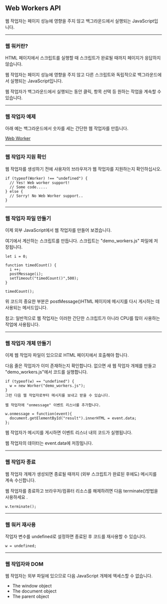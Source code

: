 ## Web Workers API

웹 작업자는 페이지 성능에 영향을 주지 않고 백그라운드에서 실행되는 JavaScript입니다.

---

### 웹 워커란?

HTML 페이지에서 스크립트를 실행할 때 스크립트가 완료될 때까지 페이지가 응답하지 않습니다.

웹 작업자는 페이지 성능에 영향을 주지 않고 다른 스크립트와 독립적으로 백그라운드에서 실행되는 JavaScript입니다.

웹 작업자가 백그라운드에서 실행되는 동안 클릭, 항목 선택 등 원하는 작업을 계속할 수 있습니다.

---

### 웹 작업자 예제

아래 예는 백그라운드에서 숫자를 세는 간단한 웹 작업자를 만듭니다.

[Web Worker](./W3_JavaScript_Web_Worker_API.html)

---

### 웹 작업자 지원 확인

웹 작업자를 생성하기 전에 사용자의 브라우저가 웹 작업자를 지원하는지 확인하십시오.

    if (typeof(Worker) !== "undefined") {
      // Yes! Web worker support!
      // Some code.....
    } else {
      // Sorry! No Web Worker support..
    }

---

### 웹 작업자 파일 만들기

이제 외부 JavaScript에서 웹 작업자를 만들어 보겠습니다.

여기에서 계산하는 스크립트를 만듭니다. 스크립트는 "demo_workers.js" 파일에 저장됩니다.

    let i = 0;

    function timedCount() {
      i ++;
      postMessage(i);
      setTimeout("timedCount()",500);
    }

    timedCount();

위 코드의 중요한 부분은 postMessage()HTML 페이지에 메시지를 다시 게시하는 데 사용되는 메서드입니다.

참고: 일반적으로 웹 작업자는 이러한 간단한 스크립트가 아니라 CPU를 많이 사용하는 작업에 사용됩니다.

---

### 웹 작업자 개체 만들기

이제 웹 작업자 파일이 있으므로 HTML 페이지에서 호출해야 합니다.

다음 줄은 작업자가 이미 존재하는지 확인합니다. 없으면 새 웹 작업자 개체를 만들고 "demo_workers.js"에서 코드를 실행합니다.

    if (typeof(w) == "undefined") {
      w = new Worker("demo_workers.js");
    }
    그런 다음 웹 작업자로부터 메시지를 보내고 받을 수 있습니다.

    웹 작업자에 "onmessage" 이벤트 리스너를 추가합니다.

    w.onmessage = function(event){
      document.getElementById("result").innerHTML = event.data;
    };

웹 작업자가 메시지를 게시하면 이벤트 리스너 내의 코드가 실행됩니다.

웹 작업자의 데이터는 event.data에 저장됩니다.

---

### 웹 작업자 종료

웹 작업자 개체가 생성되면 종료될 때까지 (외부 스크립트가 완료된 후에도) 메시지를 계속 수신합니다.

웹 작업자를 종료하고 브라우저/컴퓨터 리소스를 해제하려면 다음 terminate()방법을 사용하세요 .

    w.terminate();

---

### 웹 워커 재사용

작업자 변수를 undefined로 설정하면 종료된 후 코드를 재사용할 수 있습니다.

    w = undefined;

---

### 웹 작업자와 DOM

웹 작업자는 외부 파일에 있으므로 다음 JavaScript 개체에 액세스할 수 없습니다.

- The window object
- The document object
- The parent object
